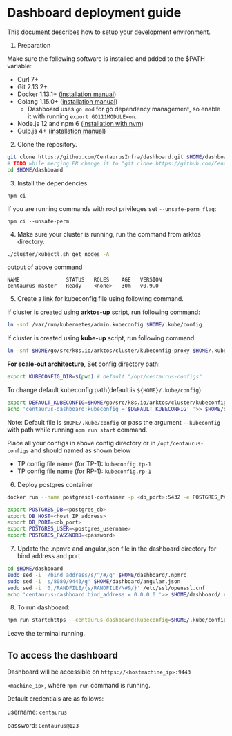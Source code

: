 # Dashboard deployment guide

This document describes how to setup your development environment.

1. Preparation

Make sure the following software is installed and added to the $PATH variable:

* Curl 7+
* Git 2.13.2+
* Docker 1.13.1+ ([installation manual](https://docs.docker.com/engine/installation/linux/docker-ce/ubuntu/))
* Golang 1.15.0+ ([installation manual](https://golang.org/dl/))
  * Dashboard uses `go mod` for go dependency management, so enable it with running `export GO111MODULE=on`.
* Node.js 12 and npm 6 ([installation with nvm](https://github.com/creationix/nvm#usage))
* Gulp.js 4+ ([installation manual](https://github.com/gulpjs/gulp/blob/master/docs/getting-started/1-quick-start.md))

2. Clone the repository.

```bash
git clone https://github.com/CentaurusInfra/dashboard.git $HOME/dashboard -b dev-21
# TODO while merging PR change it to "git clone https://github.com/CentaurusInfra/dashboard.git $HOME/dashboard -b centaurus
cd $HOME/dashboard
```

3. Install the dependencies:

```
npm ci
```

If you are running commands with root privileges set `--unsafe-perm flag`:

```
npm ci --unsafe-perm
```

4. Make sure your cluster is running, run the command from arktos directory.
```bash
./cluster/kubectl.sh get nodes -A
```
output of above command
```text
NAME               STATUS   ROLES    AGE   VERSION
centaurus-master   Ready    <none>   30m   v0.9.0
```
5. Create a link for kubeconfig file using following command.

If cluster is created using **arktos-up** script, run following command:
```bash
ln -snf /var/run/kubernetes/admin.kubeconfig $HOME/.kube/config
```
If cluster is created using **kube-up** script, run following command:
```bash
ln -snf $HOME/go/src/k8s.io/arktos/cluster/kubeconfig-proxy $HOME/.kube/config
```

**For scale-out architecture**,
Set config directory path:

```bash
export KUBECONFIG_DIR=$(pwd) # default "/opt/centaurus-configs"
```

To change default kubeconfig path(default is `${HOME}/.kube/config`):
```bash
export DEFAULT_KUBECONFIG=$HOME/go/src/k8s.io/arktos/cluster/kubeconfig-proxy
echo 'centaurus-dashboard:kubeconfig ='$DEFAULT_KUBECONFIG' '>> $HOME/dashboard/.npmrc
```
Note: Default file is `$HOME/.kube/config` or pass the argument `--kubeconfig` with path while running `npm run start` command.

Place all your configs in above config directory or in `/opt/centaurus-configs` and should named as shown below
* TP config file name (for TP-1): `kubeconfig.tp-1`
* TP config file name (for RP-1): `kubeconfig.rp-1`

6. Deploy postgres container
```bash
docker run --name postgresql-container -p <db_port>:5432 -e POSTGRES_PASSWORD=<db_password> -d postgres
```
```bash
export POSTGRES_DB=<postgres_db>
export DB_HOST=<host_IP_address>
export DB_PORT=<db_port>
export POSTGRES_USER=<postgres_username>
export POSTGRES_PASSWORD=<password>
```

7. Update the .npmrc and angular.json file in the dashboard directory for bind address and port.

```bash
cd $HOME/dashboard
sudo sed -i '/bind_address/s/^/#/g' $HOME/dashboard/.npmrc
sudo sed -i 's/8080/9443/g' $HOME/dashboard/angular.json
sudo sed -i '0,/RANDFILE/{s/RANDFILE/\#&/}' /etc/ssl/openssl.cnf
echo 'centaurus-dashboard:bind_address = 0.0.0.0 '>> $HOME/dashboard/.npmrc
```

8. To run dashboard:

```bash
npm run start:https --centaurus-dashboard:kubeconfig=$HOME/.kube/config
```
Leave the terminal running.

## To access the dashboard

Dashboard will be accessible on `https://<hostmachine_ip>:9443`

`<machine_ip>`, where `npm run` command is running.

Default credentials are as follows:

username: `centaurus`

password: `Centaurus@123`



